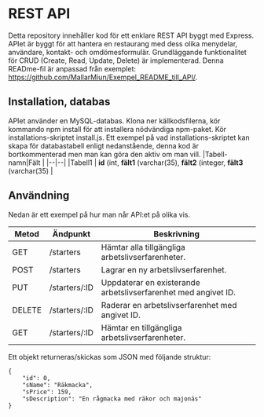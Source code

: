 # REST API 
Detta repository innehåller kod för ett enklare REST API byggt med Express. APIet är byggt för att hantera en restaurang med dess olika menydelar, användare, kontakt- och omdömesformulär.
Grundläggande funktionalitet för CRUD (Create, Read, Update, Delete) är implementerad. Denna READme-fil är anpassad från exemplet: https://github.com/MallarMiun/Exempel_README_till_API/. 


## Installation, databas
APIet använder en MySQL-databas.
Klona ner källkodsfilerna, kör kommando npm install för att installera nödvändiga npm-paket. Kör installations-skriptet install.js. 
Ett exempel på vad installations-skriptet kan skapa för databastabell enligt nedanstående, denna kod är bortkommenterad men man kan göra den aktiv om man vill.
|Tabell-namn|Fält  |
|--|--|
|Tabell1  | **id** (int, **fält1** (varchar(35), **fält2** (integer,  **fält3** (varchar(35) |

## Användning
Nedan är ett exempel på hur man når API:et på olika vis.

|Metod  |Ändpunkt     |Beskrivning                                                                           |
|-------|-------------|--------------------------------------------------------------------------------------|
|GET    |/starters    |Hämtar alla tillgängliga arbetslivserfarenheter.                                      |
|POST   |/starters    |Lagrar en ny arbetslivserfarenhet.                                                    |
|PUT    |/starters/:ID |Uppdaterar en existerande arbetslivserfarenhet med angivet ID.                        |
|DELETE |/starters/:ID |Raderar en arbetslivserfarenhet med angivet ID.                                       |
|GET |/starters/:ID |Hämtar en tillgängliga arbetslivserfarenheter.                                       |

Ett objekt returneras/skickas som JSON med följande struktur:
```
{
    "id": 0,
    "sName": "Räkmacka",
    "sPrice": 159,
    "sDescription": "En rågmacka med räkor och majonäs"
}
```

